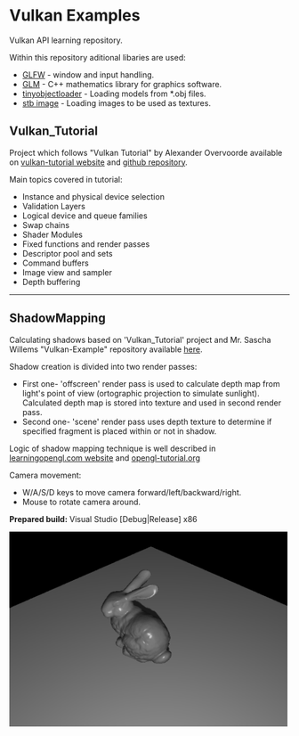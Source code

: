 # Vulkan Examples
Vulkan API learning repository. 

Within this repository aditional libaries are used:
   * [GLFW](https://github.com/glfw/glfw) - window and input handling.
   * [GLM](https://github.com/g-truc/glm) - C++ mathematics library for graphics software.
   * [tinyobjectloader](https://github.com/tinyobjloader/tinyobjloader) - Loading models from *.obj files.
   * [stb image](https://github.com/nothings/stb) - Loading images to be used as textures.

## Vulkan_Tutorial
Project which follows "Vulkan Tutorial" by Alexander Overvoorde available on [vulkan-tutorial website](https://vulkan-tutorial.com/) and [github repository](https://github.com/Overv/VulkanTutorial).

Main topics covered in tutorial:
  * Instance and physical device selection
  * Validation Layers
  * Logical device and queue families
  * Swap chains
  * Shader Modules 
  * Fixed functions and render passes
  * Descriptor pool and sets
  * Command buffers
  * Image view and sampler
  * Depth buffering 

-----
## ShadowMapping
Calculating shadows based on 'Vulkan_Tutorial' project and Mr. Sascha Willems "Vulkan-Example" repository available [here](https://github.com/SaschaWillems/Vulkan/tree/master/examples/shadowmapping). 

Shadow creation is divided into two render passes:
   * First one- 'offscreen' render pass is used to calculate depth map from light's point of view (ortographic projection to simulate sunlight). Calculated depth map is stored into texture and used in second render pass.
   * Second one- 'scene' render pass uses depth texture to determine if specified fragment is placed within or not in shadow.
   
Logic of shadow mapping technique is well described in [learningopengl.com website](https://learnopengl.com/Advanced-Lighting/Shadows/Shadow-Mapping) and [opengl-tutorial.org](https://www.opengl-tutorial.org/intermediate-tutorials/tutorial-16-shadow-mapping/)

Camera movement:
   * W/A/S/D keys to move camera forward/left/backward/right.
   * Mouse to rotate camera around.

**Prepared build:**
   Visual Studio [Debug|Release] x86

<img src="https://github.com/eMKa007/Vulkan_Examples/blob/Shadow_Mapping/screens/shadow_map_vulkan.gif?raw=true" width="500" height="350" />
